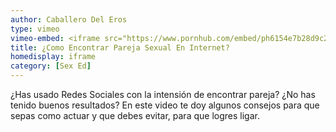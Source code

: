 ```yaml
---
author: Caballero Del Eros
type: vimeo
vimeo-embed: <iframe src="https://www.pornhub.com/embed/ph6154e7b28d9c2" frameborder="0" width="500" height="281" scrolling="no" allowfullscreen></iframe>
title: ¿Como Encontrar Pareja Sexual En Internet?
homedisplay: iframe
category: [Sex Ed]
---
```

¿Has usado Redes Sociales con la intensión de encontrar pareja? ¿No has tenido buenos resultados?
En este video te doy algunos consejos para que sepas como actuar y que debes evitar, para que logres ligar. 
